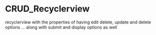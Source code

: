 # CRUD_Recyclerview
recyclerview with the properties of having edit delete, update and delete options ... along with submit and display options as well
